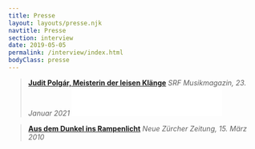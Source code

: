 ```yaml
---
title: Presse
layout: layouts/presse.njk
navtitle: Presse
section: interview
date: 2019-05-05
permalink: /interview/index.html
bodyClass: presse
---
```

> **[Judit Polgár, Meisterin der leisen Klänge](https://www.srf.ch/play/radio/musikmagazin/audio/judit-polgar-meisterin-der-leisen-klaenge?id=e12f2900-1b2e-4d60-8c07-32ffc42081d5)**
*SRF Musikmagazin, 23. Januar 2021* <iframe src='//tp.srgssr.ch/p/srf/embed?urn=urn:srf:audio:e12f2900-1b2e-4d60-8c07-32ffc42081d5&start=473' allowfullscreen height='58' frameborder='0' name='Judit Polgár, Meisterin der leisen Klänge' allow="geolocation *; autoplay; encrypted-media"></iframe>

> **[Aus dem Dunkel ins Rampenlicht](http://www.nzz.ch/nachrichten/kultur/zuercher_kultur/aus_dem_dunkel_ins_rampenlicht_1.5216182.html)**
*Neue Zürcher Zeitung, 15. März 2010*
